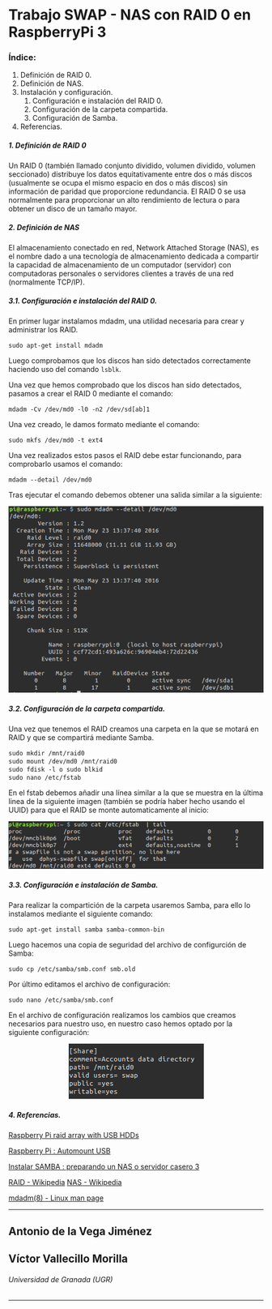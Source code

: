 # Trabajo SWAP - NAS con RAID 0 en RaspberryPi 3

### Índice:

1.  Definición de RAID 0.
2.  Definición de NAS.
3.  Instalación y configuración.
    1. Configuración e instalación del RAID 0.
    2. Configuración de la carpeta compartida.
    3. Configuración de Samba.
4.  Referencias.


##### 1. Definición de RAID 0

Un RAID 0 (también llamado conjunto dividido, volumen dividido, volumen seccionado) distribuye los datos equitativamente entre dos o más discos (usualmente se ocupa el mismo espacio en dos o más discos) sin información de paridad que proporcione redundancia. El RAID 0 se usa normalmente para proporcionar un alto rendimiento de lectura o para obtener un disco de un tamaño mayor.

##### 2. Definición de NAS

El almacenamiento conectado en red, Network Attached Storage (NAS), es el nombre dado a una tecnología de almacenamiento dedicada a compartir la capacidad de almacenamiento de un computador (servidor) con computadoras personales o servidores clientes a través de una red (normalmente TCP/IP).


##### 3.1. Configuración e instalación del RAID 0.

En primer lugar instalamos mdadm, una utilidad necesaria para crear y administrar los RAID.

```
sudo apt-get install mdadm
```

Luego comprobamos que los discos han sido detectados correctamente haciendo uso del comando `lsblk`.

Una vez que hemos comprobado que los discos han sido detectados, pasamos a crear el RAID 0 mediante el comando:

```
mdadm -Cv /dev/md0 -l0 -n2 /dev/sd[ab]1
```
Una vez creado, le damos formato mediante el comando:

```
sudo mkfs /dev/md0 -t ext4
```


Una vez realizados estos pasos el RAID debe estar funcionando, para comprobarlo usamos el comando:

```
mdadm --detail /dev/md0
```

Tras ejecutar el comando debemos obtener una salida similar a la siguiente:

<p align="center">
 <img src="https://github.com/antoniovj1/servidores_web_altas_prestaciones_ugr/blob/master/trabajo/mdadm.png" />
</p>


##### 3.2. Configuración de la carpeta compartida.

Una vez que tenemos el RAID creamos una carpeta en la que se motará en RAID y que se compartirá mediante Samba.

```
sudo mkdir /mnt/raid0
sudo mount /dev/md0 /mnt/raid0
sudo fdisk -l o sudo blkid
sudo nano /etc/fstab
```

En el fstab debemos añadir una línea similar a la que se muestra en la última linea de la siguiente imagen (también se podría haber hecho usando el UUID) para que el RAID se monte automaticamente al inicio:

<p align="center">
 <img src="https://github.com/antoniovj1/servidores_web_altas_prestaciones_ugr/blob/master/trabajo/fstab.png" />
</p>


##### 3.3. Configuración e instalación de Samba.


Para realizar la compartición de la carpeta usaremos Samba, para ello lo instalamos mediante el siguiente comando:

```
sudo apt-get install samba samba-common-bin
```

Luego hacemos una copia de seguridad del archivo de configurción de Samba:
```
sudo cp /etc/samba/smb.conf smb.old
```

Por último editamos el archivo de configuración:

```
sudo nano /etc/samba/smb.conf
```

En el archivo de configuración realizamos los cambios que creamos necesarios para nuestro uso, en nuestro caso hemos optado por la siguiente configuración:

<p align="center">
 <img src="https://github.com/antoniovj1/servidores_web_altas_prestaciones_ugr/blob/master/trabajo/samba.png" />
</p>



##### 4. Referencias.

[Raspberry Pi raid array with USB HDDs](http://projpi.com/diy-home-projects-with-a-raspberry-pi/raspberry-pi-raid-array-with-usb-hdds/)

[Raspberry Pi : Automount USB](http://projpi.com/raspberry-pi-tips-and-hacks/raspberry-pi-automount-usb/)

[Instalar SAMBA : preparando un NAS o servidor casero 3](https://raspberryparatorpes.net/proyectos/instalar-samba-preparando-un-nas-o-servidor-casero-3/)

[RAID - Wikipedia](https://es.wikipedia.org/wiki/RAID)
[NAS - Wikipedia](https://es.wikipedia.org/wiki/Almacenamiento_conectado_en_red)

[mdadm(8) - Linux man page](http://linux.die.net/man/8/mdadm)


___

Antonio de la Vega Jiménez
-
Víctor Vallecillo Morilla
-


###### Universidad de Granada (UGR)
___

